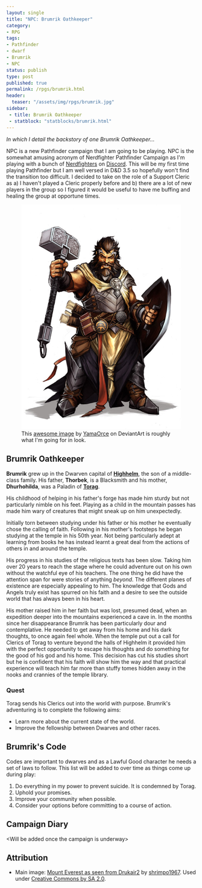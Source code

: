```yaml
---
layout: single
title: "NPC: Brumrik Oathkeeper"
category:
- RPG
tags:
- Pathfinder
- dwarf
- Brumrik
- NPC
status: publish
type: post
published: true
permalink: /rpgs/brumrik.html
header:
  teaser: "/assets/img/rpgs/brumrik.jpg"
sidebar:
 - title: Brumrik Oathkeeper
 - statblock: "statblocks/brumrik.html"
---
```


_In which I detail the backstory of one Brumrik Oathkeeper..._

NPC is a new Pathfinder campaign that I am going to be playing. NPC is the somewhat amusing acronym of Nerdfighter Pathfinder Campaign as I'm playing with a bunch of <a href="https://en.wikipedia.org/wiki/Nerdfighteria">Nerdfighters</a> on <a href="https://discordapp.com/">Discord</a>. This will be my first time playing Pathfinder but I am well versed in D&amp;D 3.5 so hopefully won't find the transition too difficult. I decided to take on the role of a Support Cleric as a) I haven't played a Cleric properly before and b) there are a lot of new players in the group so I figured it would be useful to have me buffing and healing the group at opportune times.
<!--more-->
<figure>
<img src="/assets/img/rpgs/brumrik.jpg" alt="This awesome image by YamaOrce on DeviantArt is roughly what I'm going for in look."/>  
<figcaption>
This <a href="https://www.deviantart.com/yamaorce/art/Cleric-comm-343786321">awesome image</a> by <a href="https://www.deviantart.com/yamaorce/">YamaOrce</a> on DeviantArt is roughly what I'm going for in look.
</figcaption>
</figure>

## Brumrik Oathkeeper

**Brumrik** grew up in the Dwarven capital of **<a href="https://pathfinderwiki.com/wiki/Highhelm">Highhelm</a>**, the son of a middle-class family. His father, **Thorbek**, is a Blacksmith and his mother, **Dhurhohilda**, was a Paladin of **<a href="https://pathfinderwiki.com/wiki/Torag">Torag</a>**.

His childhood of helping in his father's forge has made him sturdy but not particularly nimble on his feet. Playing as a child in the mountain passes has made him wary of creatures that might sneak up on him unexpectedly.

Initially torn between studying under his father or his mother he eventually chose the calling of faith. Following in his mother's footsteps he began studying at the temple in his 50th year. Not being particularly adept at learning from books he has instead learnt a great deal from the actions of others in and around the temple.

His progress in his studies of the religious texts has been slow. Taking him over 20 years to reach the stage where he could adventure out on his own without the watchful eye of his teachers. The one thing he did have the attention span for were stories of anything _beyond_. The different planes of existence are especially appealing to him. The knowledge that Gods and Angels truly exist has spurred on his faith and a desire to see the outside world that has always been in his heart.

His mother raised him in her faith but was lost, presumed dead, when an expedition deeper into the mountains experienced a cave in. In the months since her disappearance Brumrik has been particularly dour and contemplative. He needed to get away from his home and his dark thoughts, to once again feel whole. When the temple put out a call for Clerics of Torag to venture beyond the halls of Highhelm it provided him with the perfect opportunity to escape his thoughts and do something for the good of his god and his home. This decision has cut his studies short but he is confident that his faith will show him the way and that practical experience will teach him far more than stuffy tomes hidden away in the nooks and crannies of the temple library.

### Quest

Torag sends his Clerics out into the world with purpose. Brumrik's adventuring is to complete the following aims:
- Learn more about the current state of the world.
- Improve the fellowship between Dwarves and other races.

<h2>Brumrik's Code</h2>

Codes are important to dwarves and as a Lawful Good character he needs a set of laws to follow. This list will be added to over time as things come up during play:
<ol>
<li>Do everything in my power to prevent suicide. It is condemned by Torag.</li>
<li>Uphold your promises.</li>
<li>Improve your community when possible.</li>
<li>Consider your options before committing to a course of action.</li>
</ol>
<h2>Campaign Diary</h2>

&lt;Will be added once the campaign is underway&gt;

<h2>Attribution</h2>
<ul><li>Main image: <a href="https://commons.wikimedia.org/wiki/File:Mount_Everest_as_seen_from_Drukair2.jpg">Mount Everest as seen from Drukair2</a> by <a href="https://www.flickr.com/photos/37047767@N00">shrimpo1967</a>. Used under <a href="https://creativecommons.org/licenses/by-sa/2.0/">Creative Commons by SA 2.0</a>.</li></ul>

